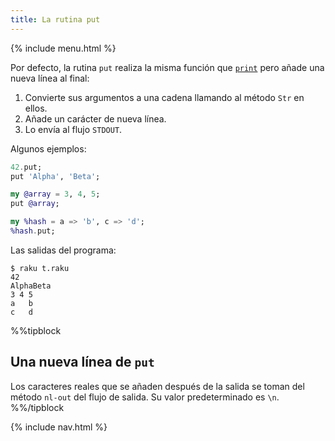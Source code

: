 ```yaml
---
title: La rutina put
---
```


{% include menu.html %}

Por defecto, la rutina `put` realiza la misma función que [`print`](../print) pero añade una nueva línea al final:

1. Convierte sus argumentos a una cadena llamando al método `Str` en ellos.
1. Añade un carácter de nueva línea.
1. Lo envía al flujo `STDOUT`.

Algunos ejemplos:

```raku
42.put;
put 'Alpha', 'Beta';

my @array = 3, 4, 5;
put @array;

my %hash = a => 'b', c => 'd';
%hash.put;
```

Las salidas del programa:

```console
$ raku t.raku
42
AlphaBeta
3 4 5
a	b
c	d
```

%%tipblock
## Una nueva línea de `put`

Los caracteres reales que se añaden después de la salida se toman del método `nl-out` del flujo de salida. Su valor predeterminado es `\n`.
%%/tipblock

{% include nav.html %}